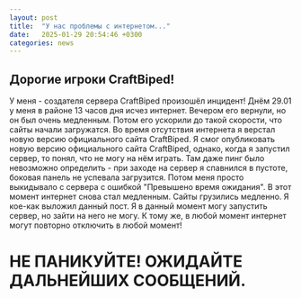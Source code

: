 ```yaml
---
layout: post
title:  "У нас проблемы с интернетом..."
date:   2025-01-29 20:54:46 +0300
categories: news
---
```

## Дорогие игроки CraftBiped!
У меня - создателя сервера CraftBiped произошёл инцидент! Днём 29.01 у меня в районе 13 часов дня исчез интернет. Вечером его вернули, но он был очень медленным. Потом его ускорили до такой скорости, что сайты начали загружатся. Во время отсутствия интернета я верстал новую версию официального сайта CraftBiped. Я смог опубликовать новую версию официального сайта CraftBiped, однако, когда я запустил сервер, то понял, что не могу на нём играть. Там даже пинг было невозможно определить - при заходе на сервер я спавнился в пустоте, боковая панель не успевала загрузится. Потом меня просто выкидывало с сервера с ошибкой "Превышено время ожидания". В этот момент интернет снова стал медленным. Сайты грузились медленно. Я кое-как выложил данный пост. 
Я в данный момент могу запустить сервер, но зайти на него не могу. К тому же, в любой момент интернет могут повторно отключить в любой момент!

# НЕ ПАНИКУЙТЕ! ОЖИДАЙТЕ ДАЛЬНЕЙШИХ СООБЩЕНИЙ.  
